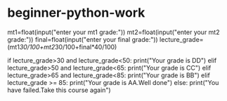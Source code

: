 # beginner-python-work
mt1=float(input("enter your mt1 grade:"))
mt2=float(input("enter your mt2 grade:"))
final=float(input("enter your final grade:"))
lecture_grade=(mt1*30/100+mt2*30/100+final*40/100)

if lecture_grade>30 and lecture_grade<50:
    print("Your grade is DD")
elif lecture_grade>50 and lecture_grade<65:
    print("Your grade is CC")
elif lecture_grade>65 and lecture_grade<85:
    print("Your grade is BB")
elif lecture_grade >= 85:
    print("Your grade is AA.Well done")
else:
    print("You have failed.Take this course again")
